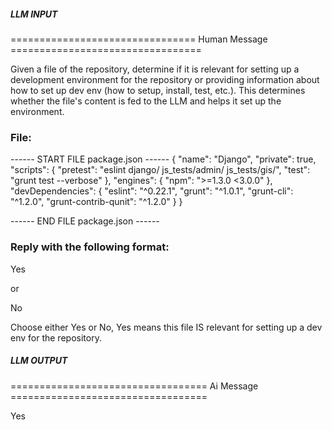 ##### LLM INPUT #####
================================ Human Message =================================

Given a file of the repository, determine if it is relevant for setting up a development environment for the repository or providing information about how to set up dev env (how to setup, install, test, etc.). This determines whether the file's content is fed to the LLM and helps it set up the environment.

### File:
------ START FILE package.json ------
{
  "name": "Django",
  "private": true,
  "scripts": {
    "pretest": "eslint django/ js_tests/admin/ js_tests/gis/",
    "test": "grunt test --verbose"
  },
  "engines": {
    "npm": ">=1.3.0 <3.0.0"
  },
  "devDependencies": {
    "eslint": "^0.22.1",
    "grunt": "^1.0.1",
    "grunt-cli": "^1.2.0",
    "grunt-contrib-qunit": "^1.2.0"
  }
}

------ END FILE package.json ------

### Reply with the following format:

<rel>Yes</rel>

or

<rel>No</rel>

Choose either Yes or No, Yes means this file IS relevant for setting up a dev env for the repository.

##### LLM OUTPUT #####
================================== Ai Message ==================================

<rel>Yes</rel>